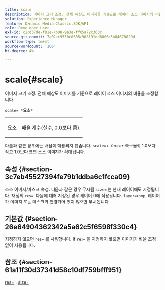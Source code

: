 ```yaml
---
title: scale
description: 이미지 크기 조정. 전체 해상도 이미지를 기준으로 레이어 소스 이미지의 비율을 조정합니다.
solution: Experience Manager
feature: Dynamic Media Classic,SDK/API
role: Developer,User
exl-id: c2cd37de-f81e-4b08-9a3e-ff05a72c363c
source-git-commit: 7a07ec9550c0685c908191dd6806d5b84678820d
workflow-type: tm+mt
source-wordcount: '106'
ht-degree: 4%

---
```


# scale{#scale}

이미지 크기 조정. 전체 해상도 이미지를 기준으로 레이어 소스 이미지의 비율을 조정합니다.

`scale= *`요소`*`

<table id="simpletable_AC596A87494A4213A7D1C76612E8F2FD"> 
 <tr class="strow"> 
  <td class="stentry"> <p><span class="varname"> 요소</span> </p> </td> 
  <td class="stentry"> <p>배율 계수(실수, 0.0보다 큼). </p></td> 
 </tr> 
</table>

다음과 같은 경우에는 배율이 적용되지 않습니다. `scale=1`. *`factor`* 축소율이 1.0보다 작고 1.0보다 크면 소스 이미지가 확대됩니다.

## 속성 {#section-3c7eb45527394fe79b1ddba6c1fcca09}

소스 이미지/마스크 속성. 다음과 같은 경우 무시됨 `size=` 는 현재 레이어에도 지정됩니다. 재정의 `res=`. 다음에 대해 지정된 경우 레이어 0에 적용됩니다. `layer=comp`. 레이어가 이미지 또는 마스크와 연결되어 있지 않으면 무시됩니다.

## 기본값 {#section-26e64904362342a5a62c5f6598f330c4}

지정하지 않으면 `res=` 를 사용합니다. If `res=` 을 지정하지 않으면 이미지가 비율 조정 없이 사용됩니다.

## 참조 {#section-61a11f30d37341d58c10df759bfff951}

[res=](../../../../../is-api/http-ref/image-serving-api-ref/c-http-protocol-reference/c-command-reference/r-res.md#reference-3d6fe416801148dea0f786f2b5169e55) , [size=](../../../../../is-api/http-ref/image-serving-api-ref/c-http-protocol-reference/c-data-types/r-size.md#reference-04d383f32c7b4003bed9978cb854747b)
